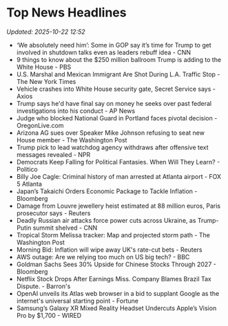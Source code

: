 # Top News Headlines

_Updated: 2025-10-22 12:52_

- ‘We absolutely need him’: Some in GOP say it’s time for Trump to get involved in shutdown talks even as leaders rebuff idea - CNN
- 9 things to know about the $250 million ballroom Trump is adding to the White House - PBS
- U.S. Marshal and Mexican Immigrant Are Shot During L.A. Traffic Stop - The New York Times
- Vehicle crashes into White House security gate, Secret Service says - Axios
- Trump says he'd have final say on money he seeks over past federal investigations into his conduct - AP News
- Judge who blocked National Guard in Portland faces pivotal decision - OregonLive.com
- Arizona AG sues over Speaker Mike Johnson refusing to seat new House member - The Washington Post
- Trump pick to lead watchdog agency withdraws after offensive text messages revealed - NPR
- Democrats Keep Falling for Political Fantasies. When Will They Learn? - Politico
- Billy Joe Cagle: Criminal history of man arrested at Atlanta airport - FOX 5 Atlanta
- Japan’s Takaichi Orders Economic Package to Tackle Inflation - Bloomberg
- Damage from Louvre jewellery heist estimated at 88 million euros, Paris prosecutor says - Reuters
- Deadly Russian air attacks force power cuts across Ukraine, as Trump-Putin summit shelved - CNN
- Tropical Storm Melissa tracker: Map and projected storm path - The Washington Post
- Morning Bid: Inflation will wipe away UK's rate-cut bets - Reuters
- AWS outage: Are we relying too much on US big tech? - BBC
- Goldman Sachs Sees 30% Upside for Chinese Stocks Through 2027 - Bloomberg
- Netflix Stock Drops After Earnings Miss. Company Blames Brazil Tax Dispute. - Barron's
- OpenAI unveils its Atlas web browser in a bid to supplant Google as the internet's universal starting point - Fortune
- Samsung’s Galaxy XR Mixed Reality Headset Undercuts Apple’s Vision Pro by $1,700 - WIRED